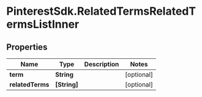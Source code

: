 # PinterestSdk.RelatedTermsRelatedTermsListInner

## Properties

Name | Type | Description | Notes
------------ | ------------- | ------------- | -------------
**term** | **String** |  | [optional] 
**relatedTerms** | **[String]** |  | [optional] 



